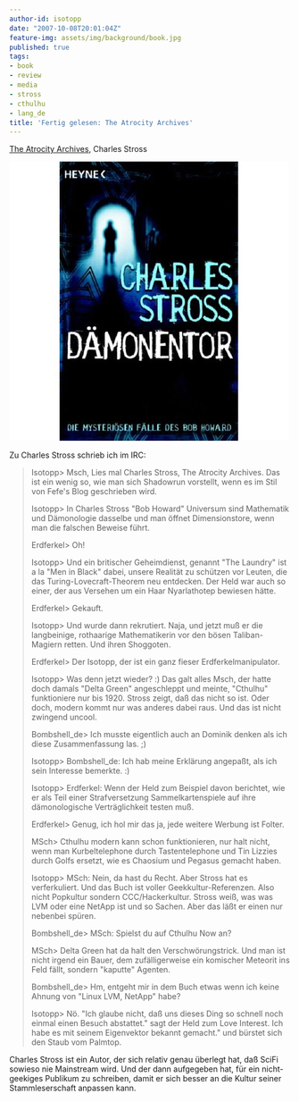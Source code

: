 ```yaml
---
author-id: isotopp
date: "2007-10-08T20:01:04Z"
feature-img: assets/img/background/book.jpg
published: true
tags:
- book
- review
- media
- stross
- cthulhu
- lang_de
title: 'Fertig gelesen: The Atrocity Archives'
---
```

[The Atrocity Archives](http://www.amazon.de/Atrocity-Archives-Charles-Stross/dp/1841495697),
Charles Stross

![Stross: Atrocity Archives](/uploads/stross_daemonentor.jpg)

Zu Charles Stross schrieb ich im IRC: 

> Isotopp> Msch, Lies mal Charles Stross, The Atrocity Archives.  Das ist
> ein wenig so, wie man sich Shadowrun vorstellt, wenn es im Stil von Fefe's
> Blog geschrieben wird.
>
> Isotopp> In Charles Stross "Bob Howard" Universum sind Mathematik und
> Dämonologie dasselbe und man öffnet Dimensionstore, wenn man die falschen
> Beweise führt.
>
> Erdferkel> Oh!
>
> Isotopp> Und ein britischer Geheimdienst, genannt "The Laundry" ist a la
> "Men in Black" dabei, unsere Realität zu schützen vor Leuten, die das
> Turing-Lovecraft-Theorem neu entdecken.  Der Held war auch so einer, der
> aus Versehen um ein Haar Nyarlathotep bewiesen hätte.
>
> Erdferkel> Gekauft.
>
> Isotopp> Und wurde dann rekrutiert.  Naja, und jetzt muß er die
> langbeinige, rothaarige Mathematikerin vor den bösen Taliban-Magiern
> retten.  Und ihren Shoggoten.
>
> Erdferkel> Der Isotopp, der ist ein ganz fieser Erdferkelmanipulator.
>
> Isotopp> Was denn jetzt wieder?  :) Das galt alles Msch, der hatte doch
> damals "Delta Green" angeschleppt und meinte, "Cthulhu" funktioniere nur
> bis 1920.  Stross zeigt, daß das nicht so ist.  Oder doch, modern kommt
> nur was anderes dabei raus.  Und das ist nicht zwingend uncool.
>
> Bombshell_de> Ich musste eigentlich auch an Dominik denken als ich diese
> Zusammenfassung las.  ;)
>
> Isotopp> Bombshell_de: Ich hab meine Erklärung angepaßt, als ich sein
> Interesse bemerkte.  :)
>
> Isotopp> Erdferkel: Wenn der Held zum Beispiel davon berichtet, wie er als
> Teil einer Strafversetzung Sammelkartenspiele auf ihre dämonologische
> Verträglichkeit testen muß.
>
> Erdferkel> Genug, ich hol mir das ja, jede weitere Werbung ist Folter.
>
> MSch> Cthulhu modern kann schon funktionieren, nur halt nicht, wenn man
> Kurbeltelephone durch Tastentelephone und Tin Lizzies durch Golfs ersetzt,
> wie es Chaosium und Pegasus gemacht haben.
>
> Isotopp> MSch: Nein, da hast du Recht.  Aber Stross hat es verferkuliert. 
> Und das Buch ist voller Geekkultur-Referenzen.  Also nicht Popkultur
> sondern CCC/Hackerkultur.  Stross weiß, was was LVM oder eine 
> NetApp ist und so Sachen.  Aber das läßt er einen nur nebenbei spüren.
>
> Bombshell_de> MSch: Spielst du auf Cthulhu Now an?
>
> MSch> Delta Green hat da halt den Verschwörungstrick.  Und man ist nicht
> irgend ein Bauer, dem zufälligerweise ein komischer Meteorit ins Feld
> fällt, sondern "kaputte" Agenten.
>
> Bombshell_de> Hm, entgeht mir in dem Buch etwas wenn ich keine Ahnung von
> "Linux LVM, NetApp" habe?
>
> Isotopp> Nö.  "Ich glaube nicht, daß uns dieses Ding so schnell noch
> einmal einen Besuch abstattet." sagt der Held zum Love Interest.  Ich habe
> es mit seinem Eigenvektor bekannt gemacht." und bürstet sich den Staub vom
> Palmtop.

Charles Stross ist ein Autor, der sich relativ genau überlegt hat, daß SciFi
sowieso nie Mainstream wird.  Und der dann aufgegeben hat, für ein
nicht-geekiges Publikum zu schreiben, damit er sich besser an die Kultur
seiner Stammleserschaft anpassen kann.
